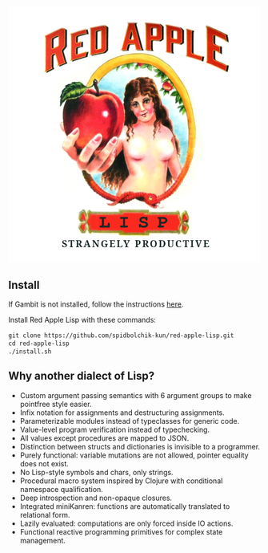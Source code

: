 ![logo](logo.png)

Install
-----------------------------------------------------
If Gambit is not installed, follow the instructions [here](https://github.com/gambit/gambit).

Install Red Apple Lisp with these commands:

    git clone https://github.com/spidbolchik-kun/red-apple-lisp.git
    cd red-apple-lisp
    ./install.sh

Why another dialect of Lisp?
-------------------

* Custom argument passing semantics with 6 argument groups to make pointfree style easier.
* Infix notation for assignments and destructuring assignments.
* Parameterizable modules instead of typeclasses for generic code.
* Value-level program verification instead of typechecking.
* All values except procedures are mapped to JSON.
* Distinction between structs and dictionaries is invisible to a programmer.
* Purely functional: variable mutations are not allowed, pointer equality does not exist.
* No Lisp-style symbols and chars, only strings.
* Procedural macro system inspired by Clojure with conditional namespace qualification.
* Deep introspection and non-opaque closures.
* Integrated miniKanren: functions are automatically translated to relational form.
* Lazily evaluated: computations are only forced inside IO actions.
* Functional reactive programming primitives for complex state management.

